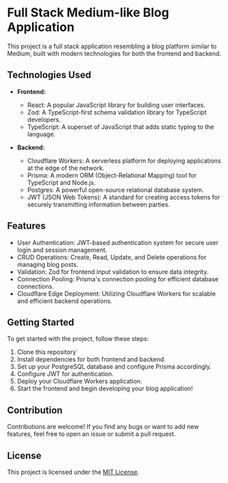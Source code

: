 # Full Stack Medium-like Blog Application

This project is a full stack application resembling a blog platform similar to Medium, built with modern technologies for both the frontend and backend.

## Technologies Used

- **Frontend:**
  - React: A popular JavaScript library for building user interfaces.
  - Zod: A TypeScript-first schema validation library for TypeScript developers.
  - TypeScript: A superset of JavaScript that adds static typing to the language.
  
- **Backend:**
  - Cloudflare Workers: A serverless platform for deploying applications at the edge of the network.
  - Prisma: A modern ORM (Object-Relational Mapping) tool for TypeScript and Node.js.
  - Postgres: A powerful open-source relational database system.
  - JWT (JSON Web Tokens): A standard for creating access tokens for securely transmitting information between parties.

## Features

- User Authentication: JWT-based authentication system for secure user login and session management.
- CRUD Operations: Create, Read, Update, and Delete operations for managing blog posts.
- Validation: Zod for frontend input validation to ensure data integrity.
- Connection Pooling: Prisma's connection pooling for efficient database connections.
- Cloudflare Edge Deployment: Utilizing Cloudflare Workers for scalable and efficient backend operations.

## Getting Started

To get started with the project, follow these steps:

1. Clone this repository`
2. Install dependencies for both frontend and backend.
3. Set up your PostgreSQL database and configure Prisma accordingly.
4. Configure JWT for authentication.
5. Deploy your Cloudflare Workers application.
6. Start the frontend and begin developing your blog application!

## Contribution

Contributions are welcome! If you find any bugs or want to add new features, feel free to open an issue or submit a pull request.

## License

This project is licensed under the [MIT License](LICENSE).
